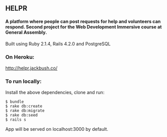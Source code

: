 ## HELPR

#### A platform where people can post requests for help and volunteers can respond. Second project for the Web Development Immersive course at General Assembly.

Built using Ruby 2.1.4, Rails 4.2.0 and PostgreSQL

### On Heroku:

<http://helpr.jackbush.co/>

### To run locally:

Install the above dependencies, clone and run:
```
$ bundle
$ rake db:create
$ rake db:migrate
$ rake db:seed
$ rails s
```
App will be served on localhost:3000 by default.
